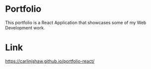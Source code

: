 # Portfolio
This portfolio is a React Application that showcases some of my Web Development work. 

# Link
https://carlinjshaw.github.io/portfolio-react/
